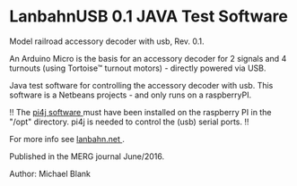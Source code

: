 # LanbahnUSB 0.1 JAVA Test Software

Model railroad accessory decoder with usb, Rev. 0.1.

An Arduino Micro is the basis for an accessory decoder for 2 signals and 4 turnouts (using Tortoise&trade; turnout motors) - directly powered via USB.

Java test software for controlling the accessory decoder with usb. This software is a Netbeans projects - and only runs on a raspberryPI.

!! The <a href="http://pi4j.com/install.html" _target="blank">pi4j software </a> must have been installed on the raspberry PI in the "/opt" directory. pi4j is needed to control the (usb) serial ports. !! 

For more info see <a href="http://www.lanbahn.net/" _target="blank" >lanbahn.net </a>.

Published in the MERG journal June/2016.

Author: Michael Blank
